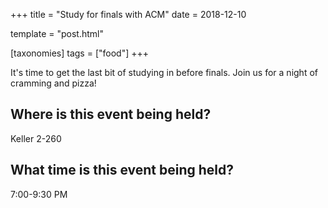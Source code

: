 +++
title = "Study for finals with ACM"
date = 2018-12-10

template = "post.html"

[taxonomies]
tags = ["food"]
+++

<!-- more -->

It's time to get the last bit of studying in before finals. Join us for a
night of cramming and pizza!  

## Where is this event being held?  
Keller 2-260  

## What time is this event being held?  
7:00-9:30 PM  
